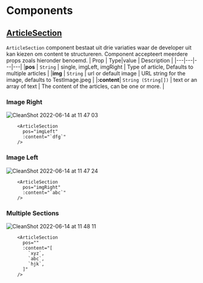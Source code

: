 # Components

## [ArticleSection](https://github.com/KaivWezel/cmda-mid-term/blob/slice/article/components/ArticleSection.vue)
`ArticleSection` component bestaat uit drie variaties waar de developer uit kan kiezen om content te structureren. Component accepteert meerdere props zoals hieronder benoemd.
| Prop  | Type|value | Description  |
|---|---|---|---|
|**pos** |  `String` | single, imgLeft, imgRight  | Type of article, Defaults to multiple articles  |
|**img** |  `String` | url or default image |  URL string for the image, defaults to TestImage.jpeg |
|**:content**| `String (String[])`  | text or an array of text  | The content of the articles, can be one or more.  |



### Image Right
![CleanShot 2022-06-14 at 11 47 03](https://user-images.githubusercontent.com/13199349/173548242-00cb9d47-e5b5-4768-9d87-f512a7cb1488.png)
```
    <ArticleSection
      pos="imgLeft"
      :content="`dfg`"
    />
```

### Image Left
![CleanShot 2022-06-14 at 11 47 24](https://user-images.githubusercontent.com/13199349/173548316-5b7aa926-5db6-468f-a497-bd69c699111f.png)
```
    <ArticleSection
      pos="imgRight"
      :content="`abc`"
    />
```

### Multiple Sections
![CleanShot 2022-06-14 at 11 48 11](https://user-images.githubusercontent.com/13199349/173548489-d5ea4700-1e87-4fab-b152-1ae7c80378f2.png)
```
    <ArticleSection
      pos=""
      :content="[
        `xyz`,
        `abc`,
        `hjk`,
      ]"
    />
```